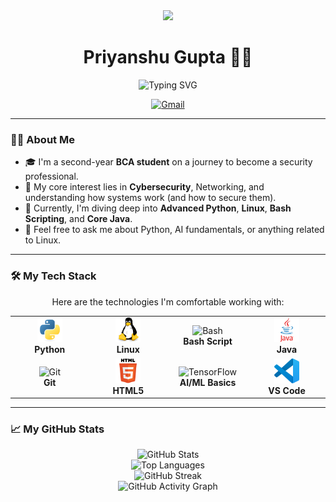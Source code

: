 <div id="header" align="center">
  <img src="https://media.giphy.com/media/M9gbBd9nbDrOTu1Mqx/giphy.gif" width="100"/>

  # Priyanshu Gupta 👨‍💻

  <p align="center">
    <img src="https://readme-typing-svg.herokuapp.com?font=VT323&pause=1000&color=39FF14&center=true&width=435&lines=BCA+Student+%26+Aspiring+Cybersecurity+Pro;Python+Developer+%7C+Linux+Enthusiast;Always+curious,+always+learning." alt="Typing SVG" />
  </p>
  
  <p align="center">
  <a href="mailto:pgupta5724@gmail.com" target="_blank">
    <img src="https://img.shields.io/badge/Gmail-D14836?style=for-the-badge&logo=gmail&logoColor=white" alt="Gmail">
  </a>
  </p>
</div>

<hr/>

### 👨‍💻 About Me

- 🎓 I'm a second-year **BCA student** on a journey to become a security professional.
- 🔐 My core interest lies in **Cybersecurity**, Networking, and understanding how systems work (and how to secure them).
- 🌱 Currently, I'm diving deep into **Advanced Python**, **Linux**, **Bash Scripting**, and **Core Java**.
- 💬 Feel free to ask me about Python, AI fundamentals, or anything related to Linux.

<hr/>

### 🛠️ My Tech Stack

<p align="center">Here are the technologies I'm comfortable working with:</p>

<table align="center">
  <tr>
    <td align="center" width="120">
      <img src="https://raw.githubusercontent.com/devicons/devicon/master/icons/python/python-original.svg" width="40" height="40" alt="Python" />
      <br><strong>Python</strong>
    </td>
    <td align="center" width="120">
      <img src="https://raw.githubusercontent.com/devicons/devicon/master/icons/linux/linux-original.svg" width="40" height="40" alt="Linux" />
      <br><strong>Linux</strong>
    </td>
    <td align="center" width="120">
      <img src="https://www.vectorlogo.zone/logos/gnu_bash/gnu_bash-icon.svg" width="40" height="40" alt="Bash" />
      <br><strong>Bash Script</strong>
    </td>
    <td align="center" width="120">
      <img src="https://raw.githubusercontent.com/devicons/devicon/master/icons/java/java-original-wordmark.svg" width="40" height="40" alt="Java" />
      <br><strong>Java</strong>
    </td>
  </tr>
  <tr>
    <td align="center" width="120">
      <img src="https://www.vectorlogo.zone/logos/git-scm/git-scm-icon.svg" width="40" height="40" alt="Git" />
      <br><strong>Git</strong>
    </td>
    <td align="center" width="120">
      <img src="https://raw.githubusercontent.com/devicons/devicon/master/icons/html5/html5-original-wordmark.svg" width="40" height="40" alt="HTML5" />
      <br><strong>HTML5</strong>
    </td>
    <td align="center" width="120">
      <img src="https://www.vectorlogo.zone/logos/tensorflow/tensorflow-icon.svg" width="40" height="40" alt="TensorFlow" />
      <br><strong>AI/ML Basics</strong>
    </td>
    <td align="center" width="120">
      <img src="https://raw.githubusercontent.com/devicons/devicon/master/icons/vscode/vscode-original.svg" width="40" height="40" alt="VS Code" />
      <br><strong>VS Code</strong>
    </td>
  </tr>
</table>

<hr/>

### 📈 My GitHub Stats

<div align="center">
  <img src="https://github-readme-stats.vercel.app/api?username=priyanshu4896&theme=tokyonight&hide_border=false&include_all_commits=true&count_private=true" alt="GitHub Stats" />
  <br/>
  <img src="https://github-readme-stats.vercel.app/api/top-langs/?username=priyanshu4896&theme=tokyonight&hide_border=false&include_all_commits=true&count_private=true&layout=compact" alt="Top Languages" />
  <br/>
  <img src="https://github-readme-streak-stats.herokuapp.com/?user=priyanshu4896&theme=tokyonight&hide_border=false" alt="GitHub Streak" />
</div>

<div align="center">
  <img src="https://github-readme-activity-graph.vercel.app/graph?username=priyanshu4896&theme=tokyo-night&hide_border=true" alt="GitHub Activity Graph"/>
</div>
